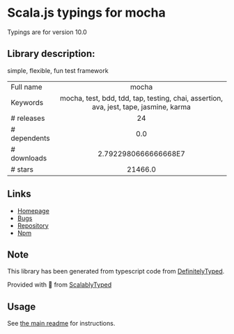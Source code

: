 
# Scala.js typings for mocha

Typings are for version 10.0

## Library description:
simple, flexible, fun test framework

|                    |                 |
| ------------------ | :-------------: |
| Full name          | mocha |
| Keywords           | mocha, test, bdd, tdd, tap, testing, chai, assertion, ava, jest, tape, jasmine, karma |
| # releases         | 24 |
| # dependents       | 0.0 |
| # downloads        | 2.7922980666666668E7 |
| # stars            | 21466.0 |

## Links
- [Homepage](https://mochajs.org/)
- [Bugs](https://github.com/mochajs/mocha/issues/)
- [Repository](https://github.com/mochajs/mocha)
- [Npm](https://www.npmjs.com/package/mocha)
    


## Note
This library has been generated from typescript code from [DefinitelyTyped](https://definitelytyped.org).

Provided with :purple_heart: from [ScalablyTyped](https://github.com/oyvindberg/ScalablyTyped)

## Usage
See [the main readme](../../readme.md) for instructions.


